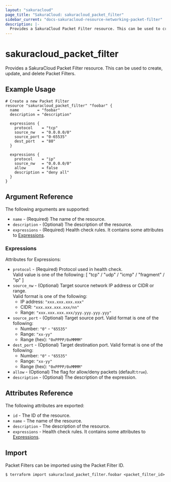 ```yaml
---
layout: "sakuracloud"
page_title: "SakuraCloud: sakuracloud_packet_filter"
sidebar_current: "docs-sakuracloud-resource-networking-packet-filter"
description: |-
  Provides a SakuraCloud Packet Filter resource. This can be used to create, update, and delete Packet Filters.
---
```


# sakuracloud\_packet\_filter

Provides a SakuraCloud Packet Filter resource. This can be used to create, update, and delete Packet Filters.

## Example Usage

```hcl
# Create a new Packet Filter
resource "sakuracloud_packet_filter" "foobar" {
  name        = "foobar"
  description = "description"

  expressions {
    protocol    = "tcp"
    source_nw   = "0.0.0.0/0"
    source_port = "0-65535"
    dest_port   = "80"
  }

  expressions {
    protocol    = "ip"
    source_nw   = "0.0.0.0/0"
    allow       = false
    description = "deny all"
  }
}

```

## Argument Reference

The following arguments are supported:

* `name` - (Required) The name of the resource.
* `description` - (Optional) The description of the resource.
* `expressions` - (Required) Health check rules. It contains some attributes to [Expressions](#expressions).

### Expressions

Attributes for Expressions:

* `protocol` - (Required) Protocol used in health check.  
Valid value is one of the following: [ "tcp" / "udp" / "icmp" / "fragment" / "ip" ]
* `source_nw` - (Optional) Target source network IP address or CIDR or range.  
Valid format is one of the following:   
  * IP address: `"xxx.xxx.xxx.xxx"`
  * CIDR: `"xxx.xxx.xxx.xxx/nn"`
  * Range: `"xxx.xxx.xxx.xxx/yyy.yyy.yyy.yyy"`
* `source_port` - (Optional) Target source port.
Valid format is one of the following:
  * Number: `"0"` - `"65535"`
  * Range: `"xx-yy"`
  * Range (hex): `"0xPPPP/0xMMMM"`
* `dest_port` - (Optional) Target destination port.
Valid format is one of the following:
  * Number: `"0"` - `"65535"`
  * Range: `"xx-yy"`
  * Range (hex): `"0xPPPP/0xMMMM"`
* `allow` - (Optional) The flag for allow/deny packets (default:`true`).
* `description` - (Optional) The description of the expression.

## Attributes Reference

The following attributes are exported:

* `id` - The ID of the resource.
* `name` - The name of the resource.
* `description` - The description of the resource.
* `expressions` - Health check rules. It contains some attributes to [Expressions](#expressions).

## Import

Packet Filters can be imported using the Packet Filter ID.

```
$ terraform import sakuracloud_packet_filter.foobar <packet_filter_id>
```
